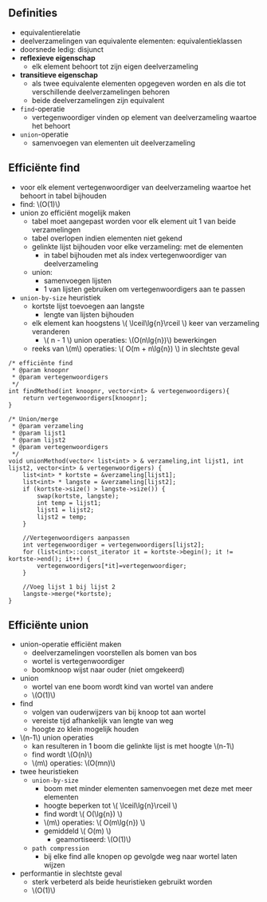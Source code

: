 
## Definities

* equivalentierelatie
* deelverzamelingen van equivalente elementen: equivalentieklassen
* doorsnede ledig: disjunct
* **reflexieve eigenschap**
    * elk element behoort tot zijn eigen deelverzameling
* **transitieve eigenschap**
    * als twee equivalente elementen opgegeven worden en als die tot verschillende deelverzamelingen behoren
    * beide deelverzamelingen zijn equivalent
* `find`-operatie
    * vertegenwoordiger vinden op element  van deelverzameling waartoe het behoort
* `union`-operatie
    * samenvoegen van elementen uit deelverzameling

## Efficiënte find

* voor elk element vertegenwoordiger  van deelverzameling waartoe het behoort in tabel bijhouden
* find: \\(O(1)\\)
* union zo efficiënt mogelijk maken
    * tabel moet aangepast worden voor elk element uit 1 van beide verzamelingen
    * tabel overlopen indien elementen niet gekend
    * gelinkte lijst bijhouden voor elke verzameling: met  de elementen
        * in tabel bijhouden met als index vertegenwoordiger van deelverzameling
    * union:
        * samenvoegen lijsten
        * 1 van lijsten gebruiken om vertegenwoordigers aan te passen
* `union-by-size` heuristiek
    * kortste lijst toevoegen aan langste
        * lengte van lijsten bijhouden
    * elk element kan hoogstens \\( \lceil\lg{n}\rceil \\) keer van verzameling veranderen
        * \\( n - 1 \\) union operaties: \\(O(n\lg{n})\\) bewerkingen
    * reeks van \\(m\\) operaties: \\( O(m + n\lg{n}) \\) in slechtste geval


```
/* efficiënte find
 * @param knoopnr
 * @param vertegenwoordigers
 */
int findMethod(int knoopnr, vector<int> & vertegenwoordigers){
    return vertegenwoordigers[knoopnr];
}

/* Union/merge
 * @param verzameling
 * @param lijst1
 * @param lijst2
 * @param vertegenwoordigers
 */
void unionMethod(vector< list<int> > & verzameling,int lijst1, int lijst2, vector<int> & vertegenwoordigers) {
    list<int> * kortste = &verzameling[lijst1];
    list<int> * langste = &verzameling[lijst2];
    if (kortste->size() > langste->size()) {
        swap(kortste, langste);
        int temp = lijst1;
        lijst1 = lijst2;
        lijst2 = temp;
    }
    
    //Vertegenwoordigers aanpassen
    int vertegenwoordiger = vertegenwoordigers[lijst2];
    for (list<int>::const_iterator it = kortste->begin(); it != kortste->end(); it++) {
        vertegenwoordigers[*it]=vertegenwoordiger;
    }
    
    //Voeg lijst 1 bij lijst 2
    langste->merge(*kortste);
}
```
## Efficiënte union

* union-operatie efficiënt maken
    * deelverzamelingen voorstellen als bomen van bos
    * wortel is vertegenwoordiger
    * boomknoop wijst naar ouder (niet omgekeerd)
* union
    * wortel van ene boom wordt kind van wortel van andere
    * \\(O(1)\\)
* find
    * volgen van ouderwijzers van bij knoop tot aan wortel
    * vereiste tijd afhankelijk van lengte van weg
    * hoogte zo klein mogelijk houden
* \\(n-1\\) union operaties
    * kan resulteren in 1 boom die gelinkte lijst is met hoogte \\(n-1\\)
    * find wordt \\(O(n)\\)
    * \\(m\\) operaties: \\(O(mn)\\)
* twee heuristieken
    * `union-by-size`
        * boom met minder elementen samenvoegen met deze met meer elementen
        * hoogte beperken tot \\( \lceil\lg{n}\rceil \\)
        * find wordt \\( O(\lg{n}) \\)
        * \\(m\\) operaties: \\( O(m\lg{n}) \\)
        * gemiddeld \\( O(m) \\)
            * geamortiseerd: \\(O(1)\\)
    * `path compression`
        * bij elke find alle knopen op gevolgde weg naar wortel laten wijzen
* performantie in slechtste geval
    * sterk verbeterd als beide heuristieken gebruikt worden
    * \\(O(1)\\) 
